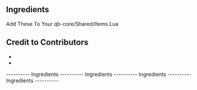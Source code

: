 ## Ingredients
Add These To Your qb-core/Shared/Items.Lua

## Credit to Contributors
 - 
 - 


----------  Ingredients  ----------  Ingredients  ----------  Ingredients  ----------  Ingredients  ----------


